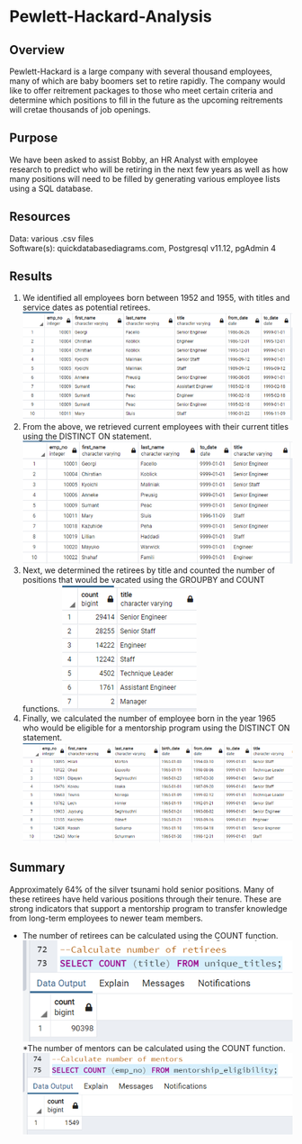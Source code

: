 # Pewlett-Hackard-Analysis
## Overview
Pewlett-Hackard is a large company with several thousand employees, many of which are baby boomers set to retire rapidly.  The company would like to offer reitrement packages to those who meet certain criteria and determine which positions to fill in the future as the upcoming reitrements will cretae thousands of job openings.  
## Purpose
We have been asked to assist Bobby, an HR Analyst with employee research to predict who will be retiring in the next few years as well as how many positions will need to be filled by generating various employee lists using a SQL database.
## Resources
Data:  various .csv files<br/>
Software(s):  quickdatabasediagrams.com, Postgresql v11.12, pgAdmin 4
## Results
1.  We identified all employees born between 1952 and 1955, with titles and service dates as potential retirees.
![](retirement_titles.png)<br/>
2. From the above, we retrieved current employees with their current titles using the DISTINCT ON statement.
![](unique_titles.png)<br/>
3. Next, we determined the retirees by title and counted the number of positions that would be vacated using the GROUPBY and COUNT functions.
![](retiring_titles.png)<br/>
4. Finally, we calculated the number of employee born in the year 1965 who would be eligible for a mentorship program using the DISTINCT ON statement.
![](mentorship_eligibility.png)<br/>
## Summary
Approximately 64% of the silver tsunami hold senior positions.  Many of these retirees have held various positions through their tenure.  These are strong indicators that support a mentorship program to transfer knowledge from long-term employees to newer team members.

* The number of retirees can be calculated using the COUNT function.
![](number_retirees.png)<br/>
*The number of mentors can be calculated using the COUNT function.
![](number_mentors.png)<br/>
